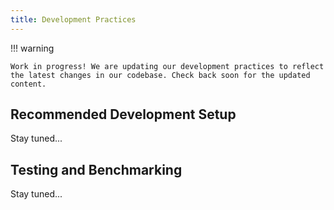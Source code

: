 ```yaml
---
title: Development Practices
---
```


!!! warning

    Work in progress! We are updating our development practices to reflect the latest changes in our codebase. Check back soon for the updated content.

## Recommended Development Setup

Stay tuned...

## Testing and Benchmarking

Stay tuned...
